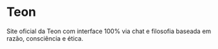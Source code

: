 # Teon

Site oficial da Teon com interface 100% via chat e filosofia baseada em razão, consciência e ética.